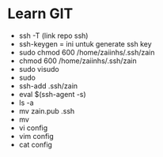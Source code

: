 # Learn GIT

- ssh -T (link repo ssh)
- ssh-keygen = ini untuk generate ssh key
- sudo chmod 600 /home/zaiinhs/.ssh/zain
- chmod 600 /home/zaiinhs/.ssh/zain
- sudo visudo
- sudo
- ssh-add .ssh/zain
- eval $(ssh-agent -s)
- ls -a
- mv zain.pub .ssh
- mv
- vi config
- vim config
- cat config
